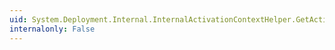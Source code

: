 ```yaml
---
uid: System.Deployment.Internal.InternalActivationContextHelper.GetActivationContextData(System.ActivationContext)
internalonly: False
---
```

